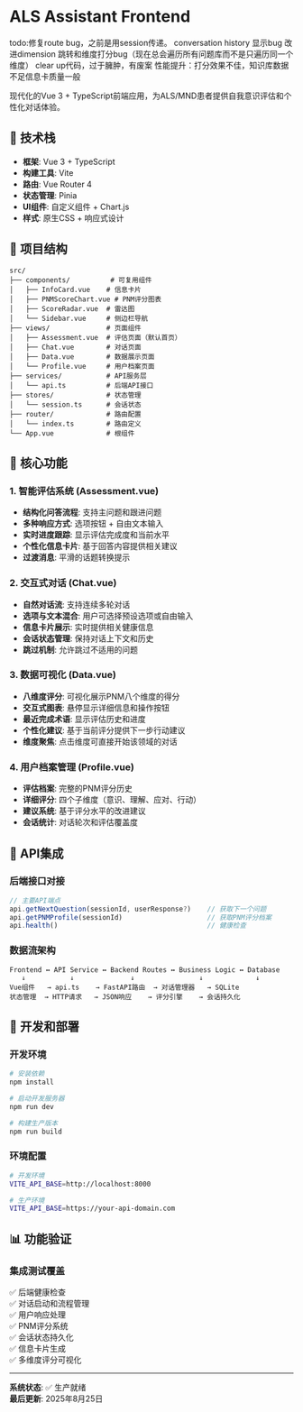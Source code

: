 # ALS Assistant Frontend
todo:修复route bug，之前是用session传递。
     conversation history 显示bug
     改进dimension 跳转和维度打分bug（现在总会遍历所有问题库而不是只遍历同一个维度）
     clear up代码，过于臃肿，有废案
     性能提升：打分效果不佳，知识库数据不足信息卡质量一般
     
现代化的Vue 3 + TypeScript前端应用，为ALS/MND患者提供自我意识评估和个性化对话体验。

## 🚀 技术栈

- **框架**: Vue 3 + TypeScript
- **构建工具**: Vite
- **路由**: Vue Router 4
- **状态管理**: Pinia
- **UI组件**: 自定义组件 + Chart.js
- **样式**: 原生CSS + 响应式设计

## 📁 项目结构

```
src/
├── components/          # 可复用组件
│   ├── InfoCard.vue    # 信息卡片
│   ├── PNMScoreChart.vue # PNM评分图表
│   ├── ScoreRadar.vue  # 雷达图
│   └── Sidebar.vue     # 侧边栏导航
├── views/              # 页面组件
│   ├── Assessment.vue  # 评估页面（默认首页）
│   ├── Chat.vue        # 对话页面
│   ├── Data.vue        # 数据展示页面
│   └── Profile.vue     # 用户档案页面
├── services/           # API服务层
│   └── api.ts          # 后端API接口
├── stores/             # 状态管理
│   └── session.ts      # 会话状态
├── router/             # 路由配置
│   └── index.ts        # 路由定义
└── App.vue             # 根组件
```

## 🎯 核心功能

### 1. 智能评估系统 (Assessment.vue)
- **结构化问答流程**: 支持主问题和跟进问题
- **多种响应方式**: 选项按钮 + 自由文本输入
- **实时进度跟踪**: 显示评估完成度和当前水平
- **个性化信息卡片**: 基于回答内容提供相关建议
- **过渡消息**: 平滑的话题转换提示

### 2. 交互式对话 (Chat.vue)  
- **自然对话流**: 支持连续多轮对话
- **选项与文本混合**: 用户可选择预设选项或自由输入
- **信息卡片展示**: 实时提供相关健康信息
- **会话状态管理**: 保持对话上下文和历史
- **跳过机制**: 允许跳过不适用的问题

### 3. 数据可视化 (Data.vue)
- **八维度评分**: 可视化展示PNM八个维度的得分
- **交互式图表**: 悬停显示详细信息和操作按钮
- **最近完成术语**: 显示评估历史和进度
- **个性化建议**: 基于当前评分提供下一步行动建议
- **维度聚焦**: 点击维度可直接开始该领域的对话

### 4. 用户档案管理 (Profile.vue)
- **评估档案**: 完整的PNM评分历史
- **详细评分**: 四个子维度（意识、理解、应对、行动）
- **建议系统**: 基于评分水平的改进建议
- **会话统计**: 对话轮次和评估覆盖度

## 🔌 API集成

### 后端接口对接
```typescript
// 主要API端点
api.getNextQuestion(sessionId, userResponse?)    // 获取下一个问题
api.getPNMProfile(sessionId)                     // 获取PNM评分档案
api.health()                                     // 健康检查
```

### 数据流架构
```
Frontend ↔ API Service ↔ Backend Routes ↔ Business Logic ↔ Database
   ↓           ↓              ↓                ↓             ↓
Vue组件   → api.ts    → FastAPI路由  → 对话管理器   → SQLite
状态管理  → HTTP请求   → JSON响应    → 评分引擎    → 会话持久化
```

## 🚀 开发和部署

### 开发环境
```bash
# 安装依赖
npm install

# 启动开发服务器
npm run dev

# 构建生产版本
npm run build
```

### 环境配置
```bash
# 开发环境
VITE_API_BASE=http://localhost:8000

# 生产环境  
VITE_API_BASE=https://your-api-domain.com
```

## 📊 功能验证

### 集成测试覆盖
✅ 后端健康检查  
✅ 对话启动和流程管理  
✅ 用户响应处理  
✅ PNM评分系统  
✅ 会话状态持久化  
✅ 信息卡片生成  
✅ 多维度评分可视化  

---

**系统状态**: ✅ 生产就绪  
**最后更新**: 2025年8月25日
